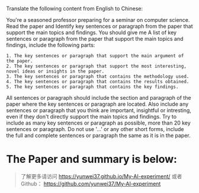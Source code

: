 Translate the following content from English to Chinese:

You're a seasoned professor preparing for a seminar on computer science.
Read the paper and Identify key sentences or paragraph from the paper that support the main topics and findings.
You should give me A list of key sentences or paragraph from the paper that support the main topics and findings, 
include the following parts:

    1. The key sentences or paragraph that support the main argument of the paper.
    2. The key sentences or paragraph that support the most interesting, novel ideas or insights in the paper. 
    3. The key sentences or paragraph that contains the methodology used.
    4. The key sentences or paragraph that contains the results obtained.
    5. The key sentences or paragraph that contains the key findings.

All sentences or paragraph should include the section and paragraph of the paper where the key sentences or paragraph are located.
Also include any sentences or paragraph that you think are important, insightful or intresting, even if they don't directly
support the main topics and findings. Try to include as many key sentences or paragraph as possible, more than 20 key sentences or paragraph.
Do not use '...' or any other short forms, include the full and complete sentences or paragraph the same as it is in the paper.

The Paper and summary is below:
===========================================================================

> 了解更多请访问 <https://yunwei37.github.io/My-AI-experiment/> 或者 Github： <https://github.com/yunwei37/My-AI-experiment>
